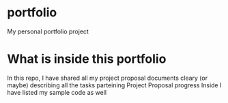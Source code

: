 # portfolio
My personal portfolio project
# What is inside this portfolio
In this repo, I have shared all my project proposal documents cleary (or maybe) describing all the tasks parteining Project Proposal progress
Inside I have listed my sample code as well
